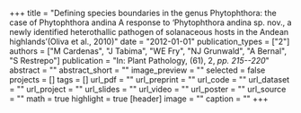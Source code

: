 +++
title = "Defining species boundaries in the genus Phytophthora: the case of Phytophthora andina A response to ‘Phytophthora andina sp. nov., a newly identified heterothallic pathogen of solanaceous hosts in the Andean highlands’(Oliva et al., 2010)"
date = "2012-01-01"
publication_types = ["2"]
authors = ["M Cardenas", "J Tabima", "WE Fry", "NJ Grunwald", "A Bernal", "S Restrepo"]
publication = "In: Plant Pathology, (61), 2, _pp. 215--220_"
abstract = ""
abstract_short = ""
image_preview = ""
selected = false
projects = []
tags = []
url_pdf = ""
url_preprint = ""
url_code = ""
url_dataset = ""
url_project = ""
url_slides = ""
url_video = ""
url_poster = ""
url_source = ""
math = true
highlight = true
[header]
image = ""
caption = ""
+++
